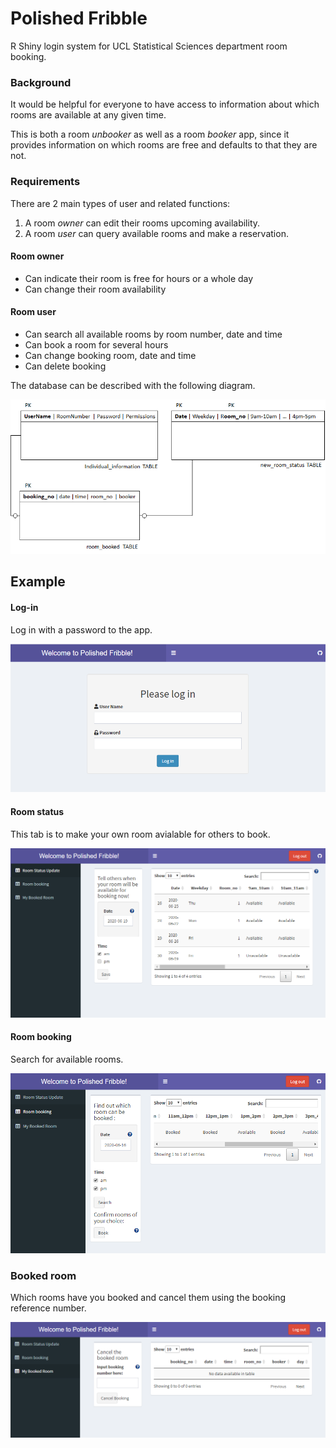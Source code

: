 # Polished Fribble

R Shiny login system for UCL Statistical Sciences department room booking.

### Background

It would be helpful for everyone to have access to information about which rooms are available at any given time.

This is both a room _unbooker_ as well as a room _booker_ app, since it provides information on which
rooms are free and defaults to that they are not.

### Requirements

There are 2 main types of user and related functions:

1. A room _owner_ can edit their rooms upcoming availability.
2. A room _user_ can query available rooms and make a reservation.

#### Room owner

- Can indicate their room is free for hours or a whole day 
- Can change their room availability

#### Room user

- Can search all available rooms by room number, date and time
- Can book a room for several hours
- Can change booking room, date and time
- Can delete booking

The database can be described with the following diagram.

![](RDB_diagram.png)

## Example

#### Log-in

Log in with a password to the app.

![](ng/screenshots/login.PNG)

#### Room status

This tab is to make your own room avialable for others to book.

![](ng/screenshots/room_status.PNG)

#### Room booking

Search for available rooms.

![](ng/screenshots/room_booking.PNG)

### Booked room

Which rooms have you booked and cancel them using the booking reference number.

![](ng/screenshots/booked_room.PNG)
